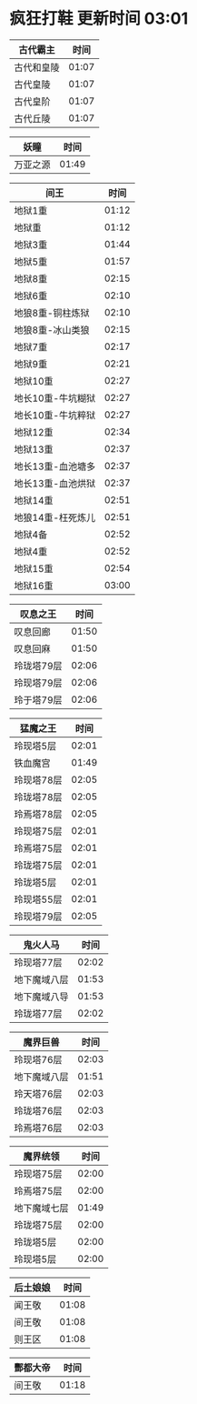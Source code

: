 # 疯狂打鞋 更新时间 03:01

| 古代霸主   | 时间    |
|--------|-------|
| 古代和皇陵 | 01:07 |
| 古代皇陵 | 01:07 |
| 古代皇阶 | 01:07 |
| 古代丘陵 | 01:07 |

| 妖瞳   | 时间    |
|--------|-------|
| 万亚之源 | 01:49 |

| 间王   | 时间    |
|--------|-------|
| 地狱1重 | 01:12 |
| 地狱重 | 01:12 |
| 地狱3重 | 01:44 |
| 地狱5重 | 01:57 |
| 地狱8重 | 02:15 |
| 地狱6重 | 02:10 |
| 地狼8重-铜柱炼狱 | 02:10 |
| 地狼8重-冰山类狼 | 02:15 |
| 地狱7重 | 02:17 |
| 地狱9重 | 02:21 |
| 地狱10重 | 02:27 |
| 地长10重-牛坑糊狱 | 02:27 |
| 地长10重-牛坑粹狱 | 02:27 |
| 地狱12重 | 02:34 |
| 地狱13重 | 02:37 |
| 地长13重-血池塘多 | 02:37 |
| 地长13重-血池烘狱 | 02:37 |
| 地狱14重 | 02:51 |
| 地狼14重-枉死炼儿 | 02:51 |
| 地狱4备 | 02:52 |
| 地狱4重 | 02:52 |
| 地狱15重 | 02:54 |
| 地狱16重 | 03:00 |

| 叹息之王   | 时间    |
|--------|-------|
| 叹息回廊 | 01:50 |
| 叹息回麻 | 01:50 |
| 玲珑塔79层 | 02:06 |
| 玲现塔79层 | 02:06 |
| 玲于塔79层 | 02:06 |

| 猛魔之王   | 时间    |
|--------|-------|
| 玲现塔5层 | 02:01 |
| 铁血魔宫 | 01:49 |
| 玲现塔78层 | 02:05 |
| 玲珑塔78层 | 02:05 |
| 玲焉塔78层 | 02:05 |
| 玲现塔75层 | 02:01 |
| 玲焉塔75层 | 02:01 |
| 玲珑塔75层 | 02:01 |
| 玲珑塔5层 | 02:01 |
| 玲现塔55层 | 02:01 |
| 玲现塔79层 | 02:05 |

| 鬼火人马   | 时间    |
|--------|-------|
| 玲现塔77层 | 02:02 |
| 地下魔域八层 | 01:53 |
| 地下魔域八导 | 01:53 |
| 玲珑塔77层 | 02:02 |

| 魔界巨兽   | 时间    |
|--------|-------|
| 玲现塔76层 | 02:03 |
| 地下魔域八层 | 01:51 |
| 玲天塔76层 | 02:03 |
| 玲珑塔76层 | 02:03 |
| 玲焉塔76层 | 02:03 |

| 魔界统领   | 时间    |
|--------|-------|
| 玲现塔75层 | 02:00 |
| 玲焉塔75层 | 02:00 |
| 地下魔域七层 | 01:49 |
| 玲珑塔75层 | 02:00 |
| 玲珑塔5层 | 02:00 |
| 玲现塔5层 | 02:00 |

| 后土娘娘   | 时间    |
|--------|-------|
| 闻王敬 | 01:08 |
| 间王敬 | 01:08 |
| 则王区 | 01:08 |

| 酆都大帝   | 时间    |
|--------|-------|
| 间王敬 | 01:18 |